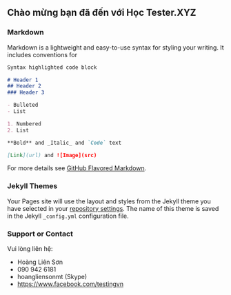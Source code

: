## Chào mừng bạn đã đến với Học Tester.XYZ



### Markdown

Markdown is a lightweight and easy-to-use syntax for styling your writing. It includes conventions for

```markdown
Syntax highlighted code block

# Header 1
## Header 2
### Header 3

- Bulleted
- List

1. Numbered
2. List

**Bold** and _Italic_ and `Code` text

[Link](url) and ![Image](src)
```

For more details see [GitHub Flavored Markdown](https://guides.github.com/features/mastering-markdown/).

### Jekyll Themes

Your Pages site will use the layout and styles from the Jekyll theme you have selected in your [repository settings](https://github.com/hoangliensonmt/hoctester.github.io/settings). The name of this theme is saved in the Jekyll `_config.yml` configuration file.

### Support or Contact

Vui lòng liên hệ:
- Hoàng Liên Sơn
- 090 942 6181
- hoangliensonmt (Skype)
- https://www.facebook.com/testingvn
